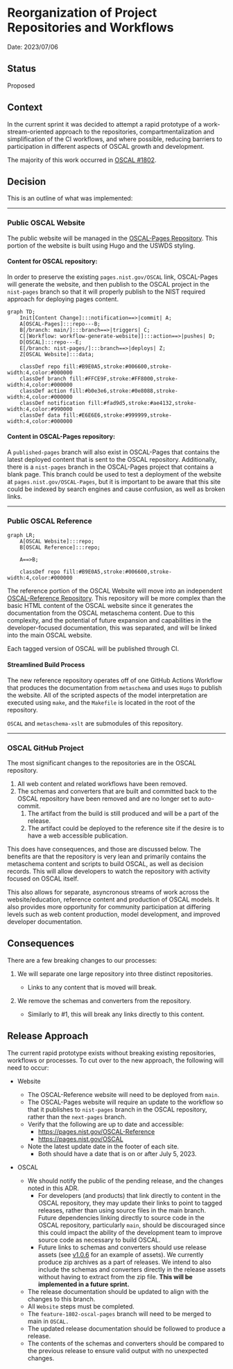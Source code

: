 
# Reorganization of Project Repositories and Workflows

Date: 2023/07/06

## Status

Proposed

## Context

In the current sprint it was decided to attempt a rapid prototype of a work-stream-oriented approach to the repositories, compartmentalization and simplification of the CI workflows, and where possible, reducing barriers to participation in different aspects of OSCAL growth and development.

The majority of this work occurred in [OSCAL #1802](https://github.com/usnistgov/OSCAL/issues/1802).

## Decision

This is an outline of what was implemented:

---

### Public OSCAL Website

The public website will be managed in the [OSCAL-Pages Repository](https://github.com/usnistgov/OSCAL-Pages).  This portion of the website is built using Hugo and the USWDS styling.

#### Content for OSCAL repository:

In order to preserve the existing `pages.nist.gov/OSCAL` link, OSCAL-Pages will generate the website, and then publish to the OSCAL project in the `nist-pages` branch so that it will properly publish to the NIST required approach for deploying pages content.

```mermaid
graph TD;
    Init[Content Change]:::notification==>|commit| A;
    A[OSCAL-Pages]:::repo---B;
    B[/branch: main/]:::branch==>|triggers| C;
    C[[Workflow: workflow-generate-website]]:::action==>|pushes| D;
    D[OSCAL]:::repo---E;
    E[/branch: nist-pages/]:::branch==>|deploys| Z;
    Z[OSCAL Website]:::data;

    classDef repo fill:#B9E0A5,stroke:#006600,stroke-width:4,color:#000000
    classDef branch fill:#FFCE9F,stroke:#FF8000,stroke-width:4,color:#000000
    classDef action fill:#b0e3e6,stroke:#0e8088,stroke-width:4,color:#000000
    classDef notification fill:#fad9d5,stroke:#ae4132,stroke-width:4,color:#990000
    classDef data fill:#E6E6E6,stroke:#999999,stroke-width:4,color:#000000
```

#### Content in OSCAL-Pages repository:

A `published-pages` branch will also exist in OSCAL-Pages that contains the latest deployed content that is sent to the OSCAL repository.  Additionally, there is a `nist-pages` branch in the OSCAL-Pages project that contains a blank page.  This branch could be used to test a deployment of the website at `pages.nist.gov/OSCAL-Pages`, but it is important to be aware that this site could be indexed by search engines and cause confusion, as well as broken links.

---

### Public OSCAL Reference

```mermaid
graph LR;
    A[OSCAL Website]:::repo;
    B[OSCAL Reference]:::repo;

    A==>B;

    classDef repo fill:#B9E0A5,stroke:#006600,stroke-width:4,color:#000000
```

The reference portion of the OSCAL Website will move into an independent [OSCAL-Reference Repository](https://github.com/usnistgov/OSCAL-Reference).  This repository will be more complex than the basic HTML content of the OSCAL website since it generates the documentation from the OSCAL metaschema content.  Due to this complexity, and the potential of future expansion and capabilities in the developer-focused documentation, this was separated, and will be linked into the main OSCAL website.

Each tagged version of OSCAL will be published through CI.

#### Streamlined Build Process

The new reference repository operates off of one GitHub Actions Workflow that produces the documentation from `metaschema` and uses `Hugo` to publish the website. All of the scripted aspects of the model interpretation are executed using `make`, and the `Makefile` is located in the root of the repository.

`OSCAL` and `metaschema-xslt` are submodules of this repository.

---

### OSCAL GitHub Project

The most significant changes to the repositories are in the OSCAL repository. 

1. All web content and related workflows have been removed.
2. The schemas and converters that are built and committed back to the OSCAL repository have been removed and are no longer set to auto-commit.
   1. The artifact from the build is still produced and will be a part of the release.
   2. The artifact could be deployed to the reference site if the desire is to have a web accessible publication.

This does have consequences, and those are discussed below.  The benefits are that the repository is very lean and primarily contains the metaschema content and scripts to build OSCAL, as well as decision records.  This will allow developers to watch the repository with activity focused on OSCAL itself.

This also allows for separate, asyncronous streams of work across the website/education, reference content and production of OSCAL models.  It also provides more opportunity for community participation at differing levels such as web content production, model development, and improved developer documentation.


## Consequences

There are a few breaking changes to our processes:

1. We will separate one large repository into three distinct repositories.
   - Links to any content that is moved will break.
   
2. We remove the schemas and converters from the repository.  
   - Similarly to #1, this will break any links directly to this content.



## Release Approach

The current rapid prototype exists without breaking existing repositories, workflows or processes.  To cut over to the new approach, the following will need to occur:

- Website
  - The OSCAL-Reference website will need to be deployed from `main`.
  - The OSCAL-Pages website will require an update to the workflow so that it publishes to `nist-pages` branch in the OSCAL repository, rather than the `next-pages` branch.
  - Verify that the following are up to date and accessible:
      - https://pages.nist.gov/OSCAL-Reference
      - https://pages.nist.gov/OSCAL
  - Note the latest update date in the footer of each site.
      - Both should have a date that is on or after July 5, 2023.

- OSCAL
    - We should notify the public of the pending release, and the changes noted in this ADR.
        - For developers (and products) that link directly to content in the OSCAL repository, they may update their links to point to tagged releases, rather than using source files in the main branch.  Future dependencies linking directly to source code in the OSCAL repository, particularly `main`, should be discouraged since this could impact the ability of the development team to improve source code as necessary to build OSCAL.
        - Future links to schemas and converters should use release assets (see [v1.0.6](https://github.com/usnistgov/OSCAL/releases/tag/v1.0.6) for an example of assets). We currently produce zip archives as a part of releases.  We intend to also include the schemas and converters directly in the release assets without having to extract from the zip file.  **This will be implemented in a future sprint.**
    - The release documentation should be updated to align with the changes to this branch.
    - All `Website` steps must be completed.
    - The `feature-1802-oscal-pages` branch will need to be merged to main in `OSCAL.`
    - The updated release documentation should be followed to produce a release.
    - The contents of the schemas and converters should be compared to the previous release to ensure valid output with no unexpected changes.
    
